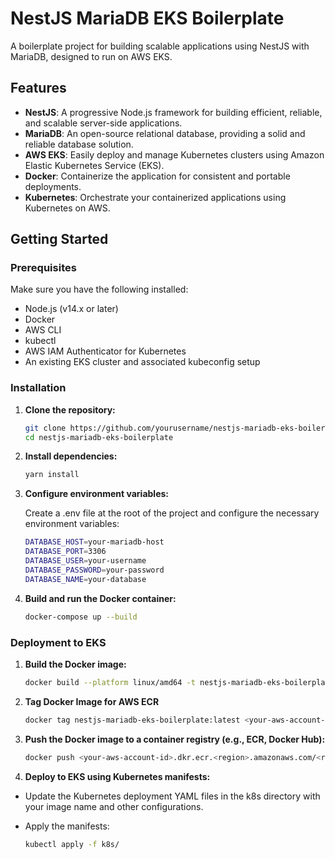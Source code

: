 # NestJS MariaDB EKS Boilerplate

A boilerplate project for building scalable applications using NestJS with MariaDB, designed to run on AWS EKS.

## Features

- **NestJS**: A progressive Node.js framework for building efficient, reliable, and scalable server-side applications.
- **MariaDB**: An open-source relational database, providing a solid and reliable database solution.
- **AWS EKS**: Easily deploy and manage Kubernetes clusters using Amazon Elastic Kubernetes Service (EKS).
- **Docker**: Containerize the application for consistent and portable deployments.
- **Kubernetes**: Orchestrate your containerized applications using Kubernetes on AWS.

## Getting Started

### Prerequisites

Make sure you have the following installed:

- Node.js (v14.x or later)
- Docker
- AWS CLI
- kubectl
- AWS IAM Authenticator for Kubernetes
- An existing EKS cluster and associated kubeconfig setup

### Installation

1. **Clone the repository:**

   ```bash
   git clone https://github.com/yourusername/nestjs-mariadb-eks-boilerplate.git
   cd nestjs-mariadb-eks-boilerplate
   ```

2. **Install dependencies:**

   ```bash
   yarn install
   ```

3. **Configure environment variables:**

   Create a .env file at the root of the project and configure the necessary environment variables:

   ```bash
   DATABASE_HOST=your-mariadb-host
   DATABASE_PORT=3306
   DATABASE_USER=your-username
   DATABASE_PASSWORD=your-password
   DATABASE_NAME=your-database
   ```

4. **Build and run the Docker container:**

   ```bash
   docker-compose up --build
   ```

### Deployment to EKS

1. **Build the Docker image:**

   ```bash
   docker build --platform linux/amd64 -t nestjs-mariadb-eks-boilerplate:latest .
   ```

2. **Tag Docker Image for AWS ECR**

   ```bash
   docker tag nestjs-mariadb-eks-boilerplate:latest <your-aws-account-id>.dkr.ecr.<region>.amazonaws.com/<repository-name>:latest
   ```

3. **Push the Docker image to a container registry (e.g., ECR, Docker Hub):**

   ```bash
   docker push <your-aws-account-id>.dkr.ecr.<region>.amazonaws.com/<repository-name>:latest
   ```

4. **Deploy to EKS using Kubernetes manifests:**

- Update the Kubernetes deployment YAML files in the k8s directory with your image name and other configurations.
- Apply the manifests:

   ```bash
   kubectl apply -f k8s/
   ```